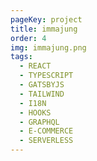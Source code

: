 ```yaml
---
pageKey: project
title: immajung
order: 4
img: immajung.png
tags:
  - REACT
  - TYPESCRIPT
  - GATSBYJS
  - TAILWIND
  - I18N
  - HOOKS
  - GRAPHQL
  - E-COMMERCE
  - SERVERLESS
---
```

